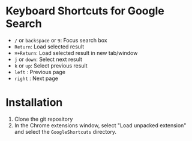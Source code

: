 Keyboard Shortcuts for Google Search
====================================

* `/` or `backspace` or `9`: Focus search box
* `Return`: Load selected result
* `⌘+Return`: Load selected result in new tab/window
* `j` or `down`: Select next result
* `k` or `up`: Select previous result
* `left` : Previous page
* `right` : Next page

Installation
============
1. Clone the git repository
2. In the Chrome extensions window, select "Load unpacked extension" and select the `GoogleShortcuts` directory.
